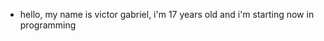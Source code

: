 - hello, my name is victor gabriel, i'm 17 years old and i'm starting now in programming

<!---
VictorOoliveira/VictorOoliveira is a ✨ special ✨ repository because its `README.md` (this file) appears on your GitHub profile.
You can click the Preview link to take a look at your changes.
--->
